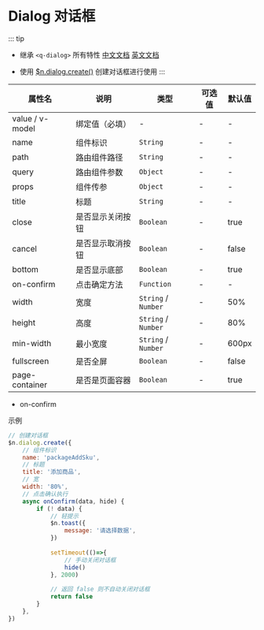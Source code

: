 # Dialog 对话框

::: tip
- 继承 `<q-dialog>` 所有特性
[中文文档](http://www.quasarchs.com/vue-components/dialog) [英文文档](https://quasar.dev/vue-components/dialog)

- 使用 [$n.dialog.create()](../utils/dialog.md) 创建对话框进行使用
:::

| 属性名             | 说明       | 类型                  | 可选值 | 默认值   |
|-----------------|----------|---------------------|-----|-------|
| value / v-model | 绑定值（必填）  | -                   | -   | -     |
| name            | 组件标识     | `String`            | -   | -     |
| path            | 路由组件路径   | `String`            | -   | -     |
| query           | 路由组件参数   | `Object`            | -   | -     |
| props           | 组件传参     | `Object`            | -   | -     |
| title           | 标题       | `String`            | -   | -     |
| close           | 是否显示关闭按钮 | `Boolean`           | -   | true  |
| cancel          | 是否显示取消按钮 | `Boolean`           | -   | false |
| bottom          | 是否显示底部   | `Boolean`           | -   | true  |
| on-confirm      | 点击确定方法   | `Function`          | -   | -     |
| width           | 宽度       | `String` / `Number` | -   | 50%   |
| height          | 高度       | `String` / `Number` | -   | 80%   |
| min-width       | 最小宽度     | `String` / `Number` | -   | 600px |
| fullscreen      | 是否全屏     | `Boolean`           | -   | false |
| page-container  | 是否是页面容器  | `Boolean`           | -   | true  |

- on-confirm

示例

```javascript
// 创建对话框
$n.dialog.create({
    // 组件标识
    name: 'packageAddSku',
    // 标题
    title: '添加商品',
    // 宽
    width: '80%',
    // 点击确认执行
    async onConfirm(data, hide) {
        if (! data) {
            // 轻提示
            $n.toast({
                message: '请选择数据',
            })
            
            setTimeout(()=>{
                // 手动关闭对话框
                hide()
            }, 2000)
            
            // 返回 false 则不自动关闭对话框
            return false
        }
    },
})
```
